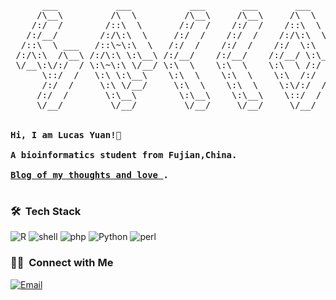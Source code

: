 <pre>
      ___           ___           ___       ___       ___     
     /\__\         /\  \         /\__\     /\__\     /\  \    
    /:/  /        /::\  \       /:/  /    /:/  /    /::\  \   
   /:/__/        /:/\:\  \     /:/  /    /:/  /    /:/\:\  \  
  /::\  \ ___   /::\~\:\  \   /:/  /    /:/  /    /:/  \:\  \ 
 /:/\:\  /\__\ /:/\:\ \:\__\ /:/__/    /:/__/    /:/__/ \:\__\
 \/__\:\/:/  / \:\~\:\ \/__/ \:\  \    \:\  \    \:\  \ /:/  /
      \::/  /   \:\ \:\__\    \:\  \    \:\  \    \:\  /:/  / 
      /:/  /     \:\ \/__/     \:\  \    \:\  \    \:\/:/  /  
     /:/  /       \:\__\        \:\__\    \:\__\    \::/  /   
     \/__/         \/__/         \/__/     \/__/     \/__/    
     

<strong>Hi, I am Lucas Yuan!👋 </strong>

<strong>A bioinformatics student from Fujian,China. </strong>

<strong><a href="https://yuanzhen-lucas.github.io/">Blog of my thoughts and love </a>.</strong>

</pre> 




### 🛠 &nbsp;Tech Stack
![R](https://img.shields.io/badge/proficient-R-green)
![shell](https://img.shields.io/badge/proficient-shell-orange)
![php](https://img.shields.io/badge/familiar-php-blue)
![Python](https://img.shields.io/badge/experiences-python-red)
![perl](https://img.shields.io/badge/experiences-perl-yellowgreen)


### 🤝🏻 &nbsp;Connect with Me
<a href="mailto:2339325066@qq.com"><img alt="Email" src="https://img.shields.io/badge/Email-2339325066@qq.com-blue?style=flat-square&logo=gmail"></a>



